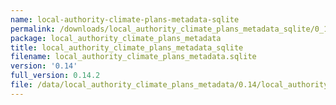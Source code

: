 ```yaml
---
name: local-authority-climate-plans-metadata-sqlite
permalink: /downloads/local_authority_climate_plans_metadata_sqlite/0_14
package: local_authority_climate_plans_metadata
title: local_authority_climate_plans_metadata_sqlite
filename: local_authority_climate_plans_metadata.sqlite
version: '0.14'
full_version: 0.14.2
file: /data/local_authority_climate_plans_metadata/0.14/local_authority_climate_plans_metadata.sqlite
---
```

